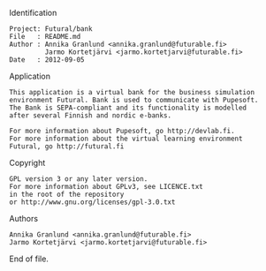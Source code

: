 Identification

	Project: Futural/bank
	File   : README.md
	Author : Annika Granlund <annika.granlund@futurable.fi>
			 Jarmo Kortetjärvi <jarmo.kortetjarvi@futurable.fi>
	Date   : 2012-09-05

Application

	This application is a virtual bank for the business simulation
	environment Futural. Bank is used to communicate with Pupesoft.
	The Bank is SEPA-compliant and its functionality is modelled
	after several Finnish and nordic e-banks.

	For more information about Pupesoft, go http://devlab.fi.
	For more information about the virtual learning environment
	Futural, go http://futural.fi

Copyright

	GPL version 3 or any later version.
	For more information about GPLv3, see LICENCE.txt
	in the root of the repository
	or http://www.gnu.org/licenses/gpl-3.0.txt

Authors

	Annika Granlund <annika.granlund@futurable.fi>
	Jarmo Kortetjärvi <jarmo.kortetjarvi@futurable.fi>

End of file.
